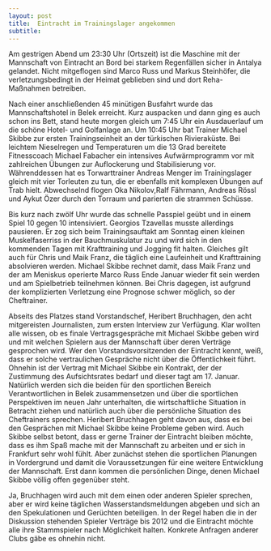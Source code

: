 ```yaml
---
layout: post
title:  Eintracht im Trainingslager angekommen
subtitle:  
---
```


Am gestrigen Abend um 23:30 Uhr (Ortszeit) ist die Maschine mit der Mannschaft von Eintracht an Bord bei starkem Regenfällen sicher in Antalya gelandet. Nicht mitgeflogen sind Marco Russ und Markus Steinhöfer, die verletzungsbedingt in der Heimat geblieben sind und dort Reha-Maßnahmen betreiben.

Nach einer anschließenden 45 minütigen Busfahrt wurde das Mannschaftshotel in Belek erreicht. Kurz auspacken und dann ging es auch schon ins Bett, stand heute morgen gleich um 7:45 Uhr ein Ausdauerlauf um die schöne Hotel- und Golfanlage an. Um 10:45 Uhr bat Trainer Michael Skibbe zur ersten Trainingseinheit an der türkischen Rivieraküste. Bei leichtem Nieselregen und Temperaturen um die 13 Grad bereitete Fitnesscoach Michael Fabacher ein intensives Aufwärmprogramm vor mit zahlreichen Übungen zur Auflockerung und Stabilisierung vor. Währenddessen hat es Torwarttrainer Andreas Menger im Trainingslager gleich mit vier Torleuten zu tun, die er ebenfalls mit komplexen Übungen auf Trab hielt. Abwechselnd flogen Oka Nikolov,Ralf Fährmann, Andreas Rössl und Aykut Özer durch den Torraum und parierten die strammen Schüsse.

Bis kurz nach zwölf Uhr wurde das schnelle Passpiel geübt und in einem Spiel 10 gegen 10 intensiviert. Georgios Tzavellas musste allerdings pausieren. Er zog sich beim Trainingsauftakt am Sonntag einen kleinen Muskelfaserriss in der Bauchmuskulatur zu und wird sich in den kommenden Tagen mit Krafttraining und Jogging fit halten. Gleiches gilt auch für Chris und Maik Franz, die täglich eine Laufeinheit und Krafttraining absolvieren werden. Michael Skibbe rechnet damit, dass Maik Franz und der am Meniskus operierte Marco Russ Ende Januar wieder fit sein werden und am Spielbetrieb teilnehmen können. Bei Chris dagegen, ist aufgrund der komplizierten Verletzung eine Prognose schwer möglich, so der Cheftrainer.

Abseits des Platzes stand Vorstandschef, Heribert Bruchhagen, den acht mitgereisten Journalisten, zum ersten Interview zur Verfügung. Klar wollten alle wissen, ob es finale Vertragsgespräche mit Michael Skibbe geben wird und mit welchen Spielern aus der Mannschaft über deren Verträge gesprochen wird. Wer den Vorstandsvorsitzenden der Eintracht kennt, weiß, dass er solche vertraulichen Gespräche nicht über die Öffentlichkeit führt. Ohnehin ist der Vertrag mit Michael Skibbe ein Kontrakt, der der Zustimmung des Aufsichtsrates bedarf und dieser tagt am 17. Januar. Natürlich werden sich die beiden für den sportlichen Bereich Verantwortlichen in Belek zusammensetzen und über die sportlichen Perspektiven im neuen Jahr unterhalten, die wirtschaftliche Situation in Betracht ziehen und natürlich auch über die persönliche Situation des Cheftrainers sprechen. Heribert Bruchhagen geht davon aus, dass es bei den Gesprächen mit Michael Skibbe keine Probleme geben wird. Auch Skibbe selbst betont, dass er gerne Trainer der Eintracht bleiben möchte, dass es ihm Spaß mache mit der Mannschaft zu arbeiten und er sich in Frankfurt sehr wohl fühlt. Aber zunächst stehen die sportlichen Planungen in Vordergrund und damit die Voraussetzungen für eine weitere Entwicklung der Mannschaft. Erst dann kommen die persönlichen Dinge, denen Michael Skibbe völlig offen gegenüber steht.

Ja, Bruchhagen wird auch mit dem einen oder anderen Spieler sprechen, aber er wird keine täglichen Wasserstandsmeldungen abgeben und sich an den Spekulationen und Gerüchten beteiligen. In der Regel haben die in der Diskussion stehenden Spieler Verträge bis 2012 und die Eintracht möchte alle ihre Stammspieler nach Möglichkeit halten. Konkrete Anfragen anderer Clubs gäbe es ohnehin nicht.
